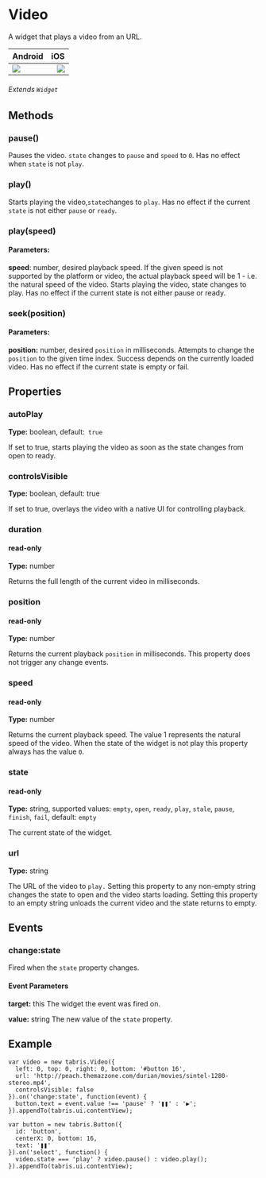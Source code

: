 # Video
A widget that plays a video from an URL.

Android |   iOS
:---------  | ---------:
![](file:///android_asset/www/src/images/android/video.png)  | ![](file:///android_asset/www/src/images/ios/video.png)

###### Extends `Widget`

## Methods

### pause()

Pauses the video. `state` changes to `pause` and `speed` to `0`. Has no effect when `state` is not `play`.

### play()

Starts playing the video,` state `changes to `play`. Has no effect if the current `state` is not either `pause` or `ready`.

### play(speed)

#### Parameters:

**speed**: number, desired playback speed. If the given speed is not supported by the platform or video, the actual playback speed will be 1 - i.e. the natural speed of the video.
Starts playing the video, state changes to play. Has no effect if the current state is not either pause or ready.

### seek(position)

#### Parameters:

**position:** number, desired `position` in milliseconds.
Attempts to change the `position` to the given time index. Success depends on the currently loaded video. Has no effect if the current state is empty or fail.

## Properties

### autoPlay

**Type:** boolean, default:` true`

If set to true, starts playing the video as soon as the state changes from open to ready.

### controlsVisible

**Type:** boolean, default: true

If set to true, overlays the video with a native UI for controlling playback.

### duration

#### read-only

**Type:** number

Returns the full length of the current video in milliseconds.

### position

#### read-only

**Type:** number

Returns the current playback `position` in milliseconds. This property does not trigger any change events.

### speed

#### read-only

**Type:** number

Returns the current playback speed. The value 1 represents the natural speed of the video. When the state of the widget is not play this property always has the value `0`.

### state

#### read-only

**Type:** string, supported values: `empty`, `open`, `ready`, `play`, `stale`, `pause`, `finish`, `fail`, default: `empty`

The current state of the widget.

### url

**Type:** string

The URL of the video to `play.` Setting this property to any non-empty string changes the state to open and the video starts loading. Setting this property to an empty string unloads the current video and the state returns to empty.

## Events

### change:state

Fired when the `state` property changes.

#### Event Parameters

**target:** this
The widget the event was fired on.

**value:** string
The new value of the `state` property.

## Example
```
var video = new tabris.Video({
  left: 0, top: 0, right: 0, bottom: '#button 16',
  url: 'http://peach.themazzone.com/durian/movies/sintel-1280-stereo.mp4',
  controlsVisible: false
}).on('change:state', function(event) {
  button.text = event.value !== 'pause' ? '❚❚' : '▶';
}).appendTo(tabris.ui.contentView);

var button = new tabris.Button({
  id: 'button',
  centerX: 0, bottom: 16,
  text: '❚❚'
}).on('select', function() {
  video.state === 'play' ? video.pause() : video.play();
}).appendTo(tabris.ui.contentView);
```